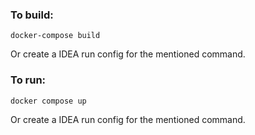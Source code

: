 ### To build:

`docker-compose build`

Or create a IDEA run config for the mentioned command.

### To run:

`docker compose up`

Or create a IDEA run config for the mentioned command.